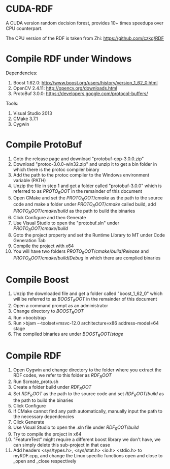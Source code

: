 # CUDA-RDF
A CUDA version random decision forest, provides 10+ times speedups over CPU counterpart.

The CPU version of the RDF is taken from Zhi: https://github.com/czkg/RDF

Compile RDF under Windows
=============================================
Dependencies:
1. Boost 1.62.0: http://www.boost.org/users/history/version_1_62_0.html
2. OpenCV 2.4.11: http://opencv.org/downloads.html
3. ProtoBuf 3.0.0: https://developers.google.com/protocol-buffers/

Tools:
1. Visual Studio 2013
2. CMake 3.7.1
3. Cygwin

Compile ProtoBuf
=============================================
1. Goto the release page and download "protobuf-cpp-3.0.0.zip"
2. Download "protoc-3.0.0-win32.zip" and unzip it to get a bin folder in which
there is the protoc compiler binary
3. Add the path to the protoc compiler to the Windows environment variable (PATH)
4. Unzip the file in step 1 and get a folder called "protobuf-3.0.0" which is referred
to as $PROTO_ROOT$ in the remainder of this document
5. Open CMake and set the $PROTO_ROOT/cmake$ as the path to the source code and make a
folder under $PROTO_ROOT/cmake$ called build, add $PROTO_ROOT/cmake/build$ as the path
to build the binaries
6. Click Configure and then Generate
7. Use Visual Studio to open the "protobuf.sln" under $PROTO_ROOT/cmake/build$
8. Goto the project property and set the Runtime Library to MT under Code Generation Tab
9. Compile the project with x64
10. You will have two folders $PROTO_ROOT/cmake/build/Release$ and $PROTO_ROOT/cmake/build/Debug$
in which there are complied binaries

Compile Boost
=============================================
1. Unzip the downloaded file and get a folder called "boost_1_62_0" which will be
referred to as $BOOST_ROOT$ in the remainder of this document
2. Open a command prompt as an administrator
3. Change directory to $BOOST_ROOT$
4. Run >bootstrap
5. Run >bjam --toolset=msvc-12.0 architecture=x86 address-model=64 stage
6. The compiled binaries are under $BOOST_ROOT/stage$

Compile RDF
=============================================
1. Open Cygwin and change directory to the folder where you extract the RDF codes,
we refer to this folder as $RDF_ROOT$
2. Run $create_proto.sh
3. Create a folder build under $RDF_ROOT$
4. Set $RDF_ROOT$ as the path to the source code and set $RDF_ROOT/build$ as the path to build
the binaries
5. Click Configure
6. If CMake cannot find any path automatically, manually input the path to the necessary
dependencies
7. Click Generate
8. Use Visual Studio to open the .sln file under $RDF_ROOT/build$
9. Try to compile the project in x64
10. "FeatureTest" might require a different boost library we don't have, we can simply
delete this sub-project in that case
11. Add headers <sys/types.h>, <sys/stat.h> <io.h> <stdio.h> to myRDF.cpp, and change the
Linux specific functions open and close to _open and _close respectively
